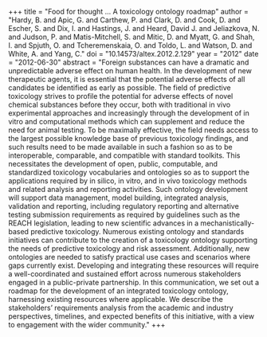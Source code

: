 +++
title = "Food for thought ... A toxicology ontology roadmap"
author = "Hardy, B. and Apic, G. and Carthew, P. and Clark, D. and Cook, D. and Escher, S. and Dix, I. and Hastings, J. and Heard, David J. and Jeliazkova, N. and Judson, P. and Matis-Mitchell, S. and Mitic, D. and Myatt, G. and Shah, I. and Spjuth, O. and Tcheremenskaia, O. and Toldo, L. and Watson, D. and White, A. and Yang, C."
doi = "10.14573/altex.2012.2.129"
year = "2012"
date = "2012-06-30"
abstract = "Foreign substances can have a dramatic and unpredictable adverse effect on human health. In the development of new therapeutic agents, it is essential that the potential adverse effects of all candidates be identified as early as possible. The field of predictive toxicology strives to profile the potential for adverse effects of novel chemical substances before they occur, both with traditional in vivo experimental approaches and increasingly through the development of in vitro and computational methods which can supplement and reduce the need for animal testing. To be maximally effective, the field needs access to the largest possible knowledge base of previous toxicology findings, and such results need to be made available in such a fashion so as to be interoperable, comparable, and compatible with standard toolkits. This necessitates the development of open, public, computable, and standardized toxicology vocabularies and ontologies so as to support the applications required by in silico, in vitro, and in vivo toxicology methods and related analysis and reporting activities. Such ontology development will support data management, model building, integrated analysis, validation and reporting, including regulatory reporting and alternative testing submission requirements as required by guidelines such as the REACH legislation, leading to new scientific advances in a mechanistically-based predictive toxicology. Numerous existing ontology and standards initiatives can contribute to the creation of a toxicology ontology supporting the needs of predictive toxicology and risk assessment. Additionally, new ontologies are needed to satisfy practical use cases and scenarios where gaps currently exist. Developing and integrating these resources will require a well-coordinated and sustained effort across numerous stakeholders engaged in a public-private partnership. In this communication, we set out a roadmap for the development of an integrated toxicology ontology, harnessing existing resources where applicable. We describe the stakeholders’ requirements analysis from the academic and industry perspectives, timelines, and expected benefits of this initiative, with a view to engagement with the wider community."
+++

